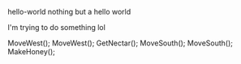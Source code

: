 hello-world
nothing but a hello world

I'm trying to do something lol

MoveWest();
MoveWest();
GetNectar();
MoveSouth();
MoveSouth();
MakeHoney();

